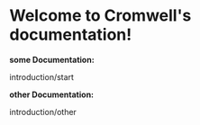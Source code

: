 # Welcome to Cromwell's documentation!


**some Documentation:**

<!---.. toctree::
   :maxdepth: 3--->

 introduction/start

**other Documentation:**

<!---.. toctree::
   :maxdepth: 3--->

   introduction/other
